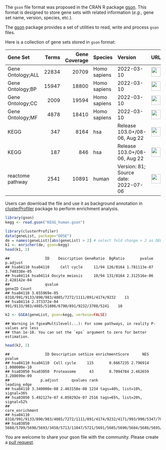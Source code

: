 The `gson` file format was proposed in the CRAN R package
[gson](https://CRAN.R-project.org/package=gson). This format is designed
to store gene sets with related information (*e.g.*, gene set name,
version, species, etc.).

The [gson](https://CRAN.R-project.org/package=gson) package provides a
set of utilities to read, write and process `gson` files.

Here is a collection of gene sets stored in `gson` format:

| Gene Set          | Terms | Gene Coverage | Species      | Version                              | URL                                                                                                                                     |
|:------------------|------:|--------------:|:-------------|:-------------------------------------|:----------------------------------------------------------------------------------------------------------------------------------------|
| Gene Ontology;ALL | 22834 |         20709 | Homo sapiens | 2022-03-10                           | [<img src="https://yulab-smu.top/gson-files/img/download-solid.svg" width="30"/>](https://yulab-smu.top/gson-files/GO_ALL_human.gson)   |
| Gene Ontology;BP  | 15947 |         18800 | Homo sapiens | 2022-03-10                           | [<img src="https://yulab-smu.top/gson-files/img/download-solid.svg" width="30"/>](https://yulab-smu.top/gson-files/GO_BP_human.gson)    |
| Gene Ontology;CC  |  2009 |         19594 | Homo sapiens | 2022-03-10                           | [<img src="https://yulab-smu.top/gson-files/img/download-solid.svg" width="30"/>](https://yulab-smu.top/gson-files/GO_CC_human.gson)    |
| Gene Ontology;MF  |  4878 |         18410 | Homo sapiens | 2022-03-10                           | [<img src="https://yulab-smu.top/gson-files/img/download-solid.svg" width="30"/>](https://yulab-smu.top/gson-files/GO_MF_human.gson)    |
| KEGG              |   347 |          8164 | hsa          | Release 103.0+/08-06, Aug 22         | [<img src="https://yulab-smu.top/gson-files/img/download-solid.svg" width="30"/>](https://yulab-smu.top/gson-files/KEGG_human.gson)     |
| KEGG              |   187 |           846 | hsa          | Release 103.0+/08-06, Aug 22         | [<img src="https://yulab-smu.top/gson-files/img/download-solid.svg" width="30"/>](https://yulab-smu.top/gson-files/MKEGG_human.gson)    |
| reactome pathway  |  2541 |         10891 | human        | Version: 81; Source date: 2022-07-06 | [<img src="https://yulab-smu.top/gson-files/img/download-solid.svg" width="30"/>](https://yulab-smu.top/gson-files/Reactome_human.gson) |

Users can download the file and use it as background annotation in
[clusterProfiler](http://bioconductor.org/packages/clusterProfiler)
package to perform enrichment analysis.

``` r
library(gson)
kegg <- read.gson("KEGG_human.gson")

library(clusterProfiler)
data(geneList, package="DOSE")
de = names(geneList)[abs(geneList) > 2] # select fold change > 2 as DEG
k1 <- enricher(de, gson=kegg)
head(k1, 2)
```

    ##                ID    Description GeneRatio  BgRatio       pvalue     p.adjust
    ## hsa04110 hsa04110     Cell cycle     11/94 126/8164 1.781113e-07 3.740338e-05
    ## hsa04114 hsa04114 Oocyte meiosis     10/94 131/8164 2.312516e-06 2.428142e-04
    ##                qvalue                                             geneID Count
    ## hsa04110 3.655969e-05 8318/991/9133/890/983/4085/7272/1111/891/4174/9232    11
    ## hsa04114 2.373372e-04    991/9133/983/4085/51806/6790/891/9232/3708/5241    10

``` r
k2 <- GSEA(geneList, gson=kegg, verbose=FALSE)
```

    ## Warning in fgseaMultilevel(...): For some pathways, in reality P-values are less
    ## than 1e-10. You can set the `eps` argument to zero for better estimation.

``` r
head(k2, 2)
```

    ##                ID Description setSize enrichmentScore      NES       pvalue
    ## hsa04110 hsa04110  Cell cycle     115       0.6667235 2.796914 1.000000e-10
    ## hsa03050 hsa03050  Proteasome      43       0.7094784 2.462659 3.288699e-09
    ##              p.adjust      qvalues rank                   leading_edge
    ## hsa04110 3.340000e-08 2.463158e-08 1234 tags=40%, list=10%, signal=36%
    ## hsa03050 5.492127e-07 4.050292e-07 2516 tags=65%, list=20%, signal=52%
    ##                                                                                                                                                                                                                        core_enrichment
    ## hsa04110 8318/991/9133/890/983/4085/7272/1111/891/4174/9232/4171/993/990/5347/701/9700/898/23594/4998/9134/4175/4173/10926/6502/994/699/4609/5111/1869/1029/8317/4176/2810/3066/1871/1031/9088/995/1019/4172/5885/11200/7027/1875/7534
    ## hsa03050                                                                               5688/5709/5698/5693/3458/5713/11047/5721/5691/5685/5690/5684/5686/5695/10213/23198/7979/5699/5714/5702/5708/5692/5704/5683/5694/5718/51371/5682

You are welcome to share your gson file with the community. Please
create a [pull request](https://github.com/YuLab-SMU/gson-files/pulls).
